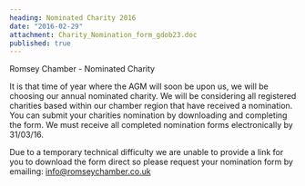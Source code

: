 ```yaml
---
heading: Nominated Charity 2016
date: "2016-02-29"
attachment: Charity_Nomination_form_gdob23.doc
published: true
---
```







Romsey Chamber - Nominated Charity

It is that time of year where the AGM will soon be upon us, we will be choosing our annual nominated charity. We will be considering all registered charities based within our chamber region that have received a nomination. You can submit your charities nomination by downloading and completing the form. We must receive all completed nomination forms electronically by 31/03/16.

Due to a temporary technical difficulty we are unable to provide a link for you to download the form direct so please request your nomination form by emailing: info@romseychamber.co.uk
